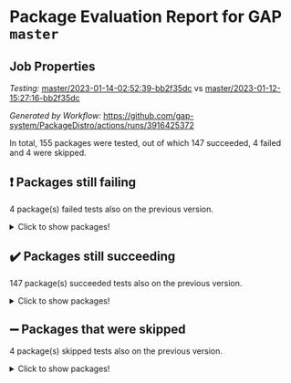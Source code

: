 # Package Evaluation Report for GAP `master`

## Job Properties

*Testing:* [master/2023-01-14-02:52:39-bb2f35dc](https://github.com/gap-system/PackageDistro/blob/data/reports/master/2023-01-14-02:52:39-bb2f35dc) vs [master/2023-01-12-15:27:16-bb2f35dc](https://github.com/gap-system/PackageDistro/blob/data/reports/master/2023-01-12-15:27:16-bb2f35dc)

*Generated by Workflow:* https://github.com/gap-system/PackageDistro/actions/runs/3916425372

In total, 155 packages were tested, out of which 147 succeeded, 4 failed and 4 were skipped.

## :exclamation: Packages still failing

4 package(s) failed tests also on the previous version.
<details><summary>Click to show packages!</summary>

- groupoids 1.71 [(failure)](https://github.com/gap-system/PackageDistro/actions/runs/3916425372/jobs/6695654787)
- guava 3.18 [(failure)](https://github.com/gap-system/PackageDistro/actions/runs/3916425372/jobs/6695654975)
- semigroups 5.2.0 [(failure)](https://github.com/gap-system/PackageDistro/actions/runs/3916425372/jobs/6695657757)
- xmod 2.88 [(failure)](https://github.com/gap-system/PackageDistro/actions/runs/3916425372/jobs/6695659324)
</details>

## :heavy_check_mark: Packages still succeeding

147 package(s) succeeded tests also on the previous version.
<details><summary>Click to show packages!</summary>

- 4ti2interface 2022.09-01 [(success)](https://github.com/gap-system/PackageDistro/actions/runs/3916425372/jobs/6695651858)
- ace 5.6.2 [(success)](https://github.com/gap-system/PackageDistro/actions/runs/3916425372/jobs/6695651912)
- aclib 1.3.2 [(success)](https://github.com/gap-system/PackageDistro/actions/runs/3916425372/jobs/6695651960)
- agt 0.3.1 [(success)](https://github.com/gap-system/PackageDistro/actions/runs/3916425372/jobs/6695652006)
- alnuth 3.2.1 [(success)](https://github.com/gap-system/PackageDistro/actions/runs/3916425372/jobs/6695652041)
- anupq 3.3.0 [(success)](https://github.com/gap-system/PackageDistro/actions/runs/3916425372/jobs/6695652085)
- atlasrep 2.1.6 [(success)](https://github.com/gap-system/PackageDistro/actions/runs/3916425372/jobs/6695652159)
- autodoc 2022.10.20 [(success)](https://github.com/gap-system/PackageDistro/actions/runs/3916425372/jobs/6695652350)
- automata 1.15 [(success)](https://github.com/gap-system/PackageDistro/actions/runs/3916425372/jobs/6695652394)
- automgrp 1.3.2 [(success)](https://github.com/gap-system/PackageDistro/actions/runs/3916425372/jobs/6695652428)
- autpgrp 1.11 [(success)](https://github.com/gap-system/PackageDistro/actions/runs/3916425372/jobs/6695652473)
- cap 2023.01-04 [(success)](https://github.com/gap-system/PackageDistro/actions/runs/3916425372/jobs/6695652521)
- caratinterface 2.3.4 [(success)](https://github.com/gap-system/PackageDistro/actions/runs/3916425372/jobs/6695652561)
- cddinterface 2022.11.01 [(success)](https://github.com/gap-system/PackageDistro/actions/runs/3916425372/jobs/6695652605)
- circle 1.6.5 [(success)](https://github.com/gap-system/PackageDistro/actions/runs/3916425372/jobs/6695652652)
- classicpres 1.22 [(success)](https://github.com/gap-system/PackageDistro/actions/runs/3916425372/jobs/6695652693)
- cohomolo 1.6.11 [(success)](https://github.com/gap-system/PackageDistro/actions/runs/3916425372/jobs/6695652748)
- congruence 1.2.4 [(success)](https://github.com/gap-system/PackageDistro/actions/runs/3916425372/jobs/6695652801)
- corelg 1.56 [(success)](https://github.com/gap-system/PackageDistro/actions/runs/3916425372/jobs/6695652847)
- crime 1.6 [(success)](https://github.com/gap-system/PackageDistro/actions/runs/3916425372/jobs/6695652902)
- crisp 1.4.6 [(success)](https://github.com/gap-system/PackageDistro/actions/runs/3916425372/jobs/6695652969)
- crypting 0.10.4 [(success)](https://github.com/gap-system/PackageDistro/actions/runs/3916425372/jobs/6695653023)
- cryst 4.1.25 [(success)](https://github.com/gap-system/PackageDistro/actions/runs/3916425372/jobs/6695653058)
- crystcat 1.1.10 [(success)](https://github.com/gap-system/PackageDistro/actions/runs/3916425372/jobs/6695653095)
- ctbllib 1.3.4 [(success)](https://github.com/gap-system/PackageDistro/actions/runs/3916425372/jobs/6695653139)
- cubefree 1.19 [(success)](https://github.com/gap-system/PackageDistro/actions/runs/3916425372/jobs/6695653173)
- curlinterface 2.3.1 [(success)](https://github.com/gap-system/PackageDistro/actions/runs/3916425372/jobs/6695653204)
- cvec 2.7.6 [(success)](https://github.com/gap-system/PackageDistro/actions/runs/3916425372/jobs/6695653246)
- datastructures 0.3.0 [(success)](https://github.com/gap-system/PackageDistro/actions/runs/3916425372/jobs/6695653282)
- deepthought 1.0.6 [(success)](https://github.com/gap-system/PackageDistro/actions/runs/3916425372/jobs/6695653312)
- design 1.7 [(success)](https://github.com/gap-system/PackageDistro/actions/runs/3916425372/jobs/6695653354)
- difsets 2.3.1 [(success)](https://github.com/gap-system/PackageDistro/actions/runs/3916425372/jobs/6695653394)
- digraphs 1.6.1 [(success)](https://github.com/gap-system/PackageDistro/actions/runs/3916425372/jobs/6695653425)
- edim 1.3.6 [(success)](https://github.com/gap-system/PackageDistro/actions/runs/3916425372/jobs/6695653456)
- example 4.3.3 [(success)](https://github.com/gap-system/PackageDistro/actions/runs/3916425372/jobs/6695653497)
- examplesforhomalg 2022.11-01 [(success)](https://github.com/gap-system/PackageDistro/actions/runs/3916425372/jobs/6695653537)
- factint 1.6.3 [(success)](https://github.com/gap-system/PackageDistro/actions/runs/3916425372/jobs/6695653577)
- ferret 1.0.9 [(success)](https://github.com/gap-system/PackageDistro/actions/runs/3916425372/jobs/6695653625)
- fga 1.4.0 [(success)](https://github.com/gap-system/PackageDistro/actions/runs/3916425372/jobs/6695653695)
- fining 1.5.4 [(success)](https://github.com/gap-system/PackageDistro/actions/runs/3916425372/jobs/6695653771)
- float 1.0.3 [(success)](https://github.com/gap-system/PackageDistro/actions/runs/3916425372/jobs/6695653840)
- format 1.4.3 [(success)](https://github.com/gap-system/PackageDistro/actions/runs/3916425372/jobs/6695653905)
- forms 1.2.9 [(success)](https://github.com/gap-system/PackageDistro/actions/runs/3916425372/jobs/6695653961)
- fplsa 1.2.6 [(success)](https://github.com/gap-system/PackageDistro/actions/runs/3916425372/jobs/6695654021)
- fr 2.4.12 [(success)](https://github.com/gap-system/PackageDistro/actions/runs/3916425372/jobs/6695654070)
- francy 1.2.5 [(success)](https://github.com/gap-system/PackageDistro/actions/runs/3916425372/jobs/6695654129)
- fwtree 1.3 [(success)](https://github.com/gap-system/PackageDistro/actions/runs/3916425372/jobs/6695654177)
- gapdoc 1.6.6 [(success)](https://github.com/gap-system/PackageDistro/actions/runs/3916425372/jobs/6695654232)
- gauss 2023.01-01 [(success)](https://github.com/gap-system/PackageDistro/actions/runs/3916425372/jobs/6695654295)
- gaussforhomalg 2022.08-03 [(success)](https://github.com/gap-system/PackageDistro/actions/runs/3916425372/jobs/6695654354)
- gbnp 1.0.5 [(success)](https://github.com/gap-system/PackageDistro/actions/runs/3916425372/jobs/6695654403)
- generalizedmorphismsforcap 2022.12-01 [(success)](https://github.com/gap-system/PackageDistro/actions/runs/3916425372/jobs/6695654472)
- genss 1.6.8 [(success)](https://github.com/gap-system/PackageDistro/actions/runs/3916425372/jobs/6695654537)
- gradedmodules 2022.09-02 [(success)](https://github.com/gap-system/PackageDistro/actions/runs/3916425372/jobs/6695654604)
- gradedringforhomalg 2022.11-01 [(success)](https://github.com/gap-system/PackageDistro/actions/runs/3916425372/jobs/6695654660)
- grape 4.9.0 [(success)](https://github.com/gap-system/PackageDistro/actions/runs/3916425372/jobs/6695654722)
- grpconst 2.6.3 [(success)](https://github.com/gap-system/PackageDistro/actions/runs/3916425372/jobs/6695654856)
- guarana 0.96.3 [(success)](https://github.com/gap-system/PackageDistro/actions/runs/3916425372/jobs/6695654913)
- hap 1.49 [(success)](https://github.com/gap-system/PackageDistro/actions/runs/3916425372/jobs/6695655016)
- hapcryst 0.1.15 [(success)](https://github.com/gap-system/PackageDistro/actions/runs/3916425372/jobs/6695655082)
- hecke 1.5.3 [(success)](https://github.com/gap-system/PackageDistro/actions/runs/3916425372/jobs/6695655135)
- help 3.5 [(success)](https://github.com/gap-system/PackageDistro/actions/runs/3916425372/jobs/6695655179)
- homalg 2022.12-02 [(success)](https://github.com/gap-system/PackageDistro/actions/runs/3916425372/jobs/6695655238)
- homalgtocas 2022.11-02 [(success)](https://github.com/gap-system/PackageDistro/actions/runs/3916425372/jobs/6695655302)
- idrel 2.44 [(success)](https://github.com/gap-system/PackageDistro/actions/runs/3916425372/jobs/6695655340)
- images 1.3.1 [(success)](https://github.com/gap-system/PackageDistro/actions/runs/3916425372/jobs/6695655392)
- intpic 0.3.0 [(success)](https://github.com/gap-system/PackageDistro/actions/runs/3916425372/jobs/6695655443)
- io 4.8.0 [(success)](https://github.com/gap-system/PackageDistro/actions/runs/3916425372/jobs/6695655500)
- io_forhomalg 2022.11-01 [(success)](https://github.com/gap-system/PackageDistro/actions/runs/3916425372/jobs/6695655572)
- irredsol 1.4.4 [(success)](https://github.com/gap-system/PackageDistro/actions/runs/3916425372/jobs/6695655617)
- json 2.1.1 [(success)](https://github.com/gap-system/PackageDistro/actions/runs/3916425372/jobs/6695655681)
- jupyterkernel 1.4.1 [(success)](https://github.com/gap-system/PackageDistro/actions/runs/3916425372/jobs/6695655744)
- jupyterviz 1.5.6 [(success)](https://github.com/gap-system/PackageDistro/actions/runs/3916425372/jobs/6695655798)
- kan 1.34 [(success)](https://github.com/gap-system/PackageDistro/actions/runs/3916425372/jobs/6695655855)
- kbmag 1.5.11 [(success)](https://github.com/gap-system/PackageDistro/actions/runs/3916425372/jobs/6695655906)
- laguna 3.9.5 [(success)](https://github.com/gap-system/PackageDistro/actions/runs/3916425372/jobs/6695655962)
- liealgdb 2.2.1 [(success)](https://github.com/gap-system/PackageDistro/actions/runs/3916425372/jobs/6695656010)
- liepring 2.8 [(success)](https://github.com/gap-system/PackageDistro/actions/runs/3916425372/jobs/6695656064)
- liering 2.4.2 [(success)](https://github.com/gap-system/PackageDistro/actions/runs/3916425372/jobs/6695656109)
- linearalgebraforcap 2023.01-02 [(success)](https://github.com/gap-system/PackageDistro/actions/runs/3916425372/jobs/6695656167)
- localizeringforhomalg 2022.11-01 [(success)](https://github.com/gap-system/PackageDistro/actions/runs/3916425372/jobs/6695656227)
- loops 3.4.3 [(success)](https://github.com/gap-system/PackageDistro/actions/runs/3916425372/jobs/6695656263)
- lpres 1.0.3 [(success)](https://github.com/gap-system/PackageDistro/actions/runs/3916425372/jobs/6695656313)
- majoranaalgebras 1.5.1 [(success)](https://github.com/gap-system/PackageDistro/actions/runs/3916425372/jobs/6695656355)
- mapclass 1.4.6 [(success)](https://github.com/gap-system/PackageDistro/actions/runs/3916425372/jobs/6695656398)
- matgrp 0.70 [(success)](https://github.com/gap-system/PackageDistro/actions/runs/3916425372/jobs/6695656441)
- matricesforhomalg 2023.01-01 [(success)](https://github.com/gap-system/PackageDistro/actions/runs/3916425372/jobs/6695656492)
- modisom 2.5.3 [(success)](https://github.com/gap-system/PackageDistro/actions/runs/3916425372/jobs/6695656541)
- modulepresentationsforcap 2022.12-01 [(success)](https://github.com/gap-system/PackageDistro/actions/runs/3916425372/jobs/6695656576)
- modules 2022.11-01 [(success)](https://github.com/gap-system/PackageDistro/actions/runs/3916425372/jobs/6695656622)
- monoidalcategories 2022.12-01 [(success)](https://github.com/gap-system/PackageDistro/actions/runs/3916425372/jobs/6695656657)
- nconvex 2022.09-01 [(success)](https://github.com/gap-system/PackageDistro/actions/runs/3916425372/jobs/6695656693)
- nilmat 1.4.2 [(success)](https://github.com/gap-system/PackageDistro/actions/runs/3916425372/jobs/6695656736)
- nock 1.5 [(success)](https://github.com/gap-system/PackageDistro/actions/runs/3916425372/jobs/6695656779)
- normalizinterface 1.3.5 [(success)](https://github.com/gap-system/PackageDistro/actions/runs/3916425372/jobs/6695656829)
- nq 2.5.9 [(success)](https://github.com/gap-system/PackageDistro/actions/runs/3916425372/jobs/6695656861)
- numericalsgps 1.3.1 [(success)](https://github.com/gap-system/PackageDistro/actions/runs/3916425372/jobs/6695656889)
- openmath 11.5.2 [(success)](https://github.com/gap-system/PackageDistro/actions/runs/3916425372/jobs/6695656931)
- orb 4.9.0 [(success)](https://github.com/gap-system/PackageDistro/actions/runs/3916425372/jobs/6695656969)
- packagemanager 1.3.2 [(success)](https://github.com/gap-system/PackageDistro/actions/runs/3916425372/jobs/6695657002)
- patternclass 2.4.3 [(success)](https://github.com/gap-system/PackageDistro/actions/runs/3916425372/jobs/6695657028)
- permut 2.0.4 [(success)](https://github.com/gap-system/PackageDistro/actions/runs/3916425372/jobs/6695657056)
- polenta 1.3.10 [(success)](https://github.com/gap-system/PackageDistro/actions/runs/3916425372/jobs/6695657085)
- polymaking 0.8.6 [(success)](https://github.com/gap-system/PackageDistro/actions/runs/3916425372/jobs/6695657111)
- primgrp 3.4.3 [(success)](https://github.com/gap-system/PackageDistro/actions/runs/3916425372/jobs/6695657133)
- profiling 2.5.2 [(success)](https://github.com/gap-system/PackageDistro/actions/runs/3916425372/jobs/6695657169)
- qpa 1.34 [(success)](https://github.com/gap-system/PackageDistro/actions/runs/3916425372/jobs/6695657207)
- quagroup 1.8.3 [(success)](https://github.com/gap-system/PackageDistro/actions/runs/3916425372/jobs/6695657253)
- radiroot 2.9 [(success)](https://github.com/gap-system/PackageDistro/actions/runs/3916425372/jobs/6695657277)
- rcwa 4.7.1 [(success)](https://github.com/gap-system/PackageDistro/actions/runs/3916425372/jobs/6695657311)
- rds 1.8 [(success)](https://github.com/gap-system/PackageDistro/actions/runs/3916425372/jobs/6695657363)
- recog 1.4.2 [(success)](https://github.com/gap-system/PackageDistro/actions/runs/3916425372/jobs/6695657410)
- repndecomp 1.3.0 [(success)](https://github.com/gap-system/PackageDistro/actions/runs/3916425372/jobs/6695657470)
- repsn 3.1.0 [(success)](https://github.com/gap-system/PackageDistro/actions/runs/3916425372/jobs/6695657523)
- resclasses 4.7.3 [(success)](https://github.com/gap-system/PackageDistro/actions/runs/3916425372/jobs/6695657569)
- ringsforhomalg 2022.11-01 [(success)](https://github.com/gap-system/PackageDistro/actions/runs/3916425372/jobs/6695657612)
- sco 2022.09-01 [(success)](https://github.com/gap-system/PackageDistro/actions/runs/3916425372/jobs/6695657669)
- scscp 2.4.0 [(success)](https://github.com/gap-system/PackageDistro/actions/runs/3916425372/jobs/6695657716)
- sglppow 2.3 [(success)](https://github.com/gap-system/PackageDistro/actions/runs/3916425372/jobs/6695657803)
- sgpviz 0.999.5 [(success)](https://github.com/gap-system/PackageDistro/actions/runs/3916425372/jobs/6695657852)
- simpcomp 2.1.14 [(success)](https://github.com/gap-system/PackageDistro/actions/runs/3916425372/jobs/6695657914)
- singular 2022.09.23 [(success)](https://github.com/gap-system/PackageDistro/actions/runs/3916425372/jobs/6695657974)
- sl2reps 1.1 [(success)](https://github.com/gap-system/PackageDistro/actions/runs/3916425372/jobs/6695658033)
- sla 1.5.3 [(success)](https://github.com/gap-system/PackageDistro/actions/runs/3916425372/jobs/6695658067)
- smallgrp 1.5.1 [(success)](https://github.com/gap-system/PackageDistro/actions/runs/3916425372/jobs/6695658118)
- smallsemi 0.6.13 [(success)](https://github.com/gap-system/PackageDistro/actions/runs/3916425372/jobs/6695658162)
- sonata 2.9.6 [(success)](https://github.com/gap-system/PackageDistro/actions/runs/3916425372/jobs/6695658212)
- sophus 1.27 [(success)](https://github.com/gap-system/PackageDistro/actions/runs/3916425372/jobs/6695658273)
- spinsym 1.5.2 [(success)](https://github.com/gap-system/PackageDistro/actions/runs/3916425372/jobs/6695658339)
- standardff 0.9.4 [(success)](https://github.com/gap-system/PackageDistro/actions/runs/3916425372/jobs/6695658393)
- symbcompcc 1.3.2 [(success)](https://github.com/gap-system/PackageDistro/actions/runs/3916425372/jobs/6695658456)
- thelma 1.3 [(success)](https://github.com/gap-system/PackageDistro/actions/runs/3916425372/jobs/6695658511)
- tomlib 1.2.9 [(success)](https://github.com/gap-system/PackageDistro/actions/runs/3916425372/jobs/6695658555)
- toolsforhomalg 2022.12-01 [(success)](https://github.com/gap-system/PackageDistro/actions/runs/3916425372/jobs/6695658625)
- toric 1.9.5 [(success)](https://github.com/gap-system/PackageDistro/actions/runs/3916425372/jobs/6695658716)
- toricvarieties 2022.07.13 [(success)](https://github.com/gap-system/PackageDistro/actions/runs/3916425372/jobs/6695658776)
- transgrp 3.6.3 [(success)](https://github.com/gap-system/PackageDistro/actions/runs/3916425372/jobs/6695658835)
- ugaly 4.0.3 [(success)](https://github.com/gap-system/PackageDistro/actions/runs/3916425372/jobs/6695658888)
- unipot 1.5 [(success)](https://github.com/gap-system/PackageDistro/actions/runs/3916425372/jobs/6695658963)
- unitlib 4.1.0 [(success)](https://github.com/gap-system/PackageDistro/actions/runs/3916425372/jobs/6695659029)
- utils 0.81 [(success)](https://github.com/gap-system/PackageDistro/actions/runs/3916425372/jobs/6695659089)
- uuid 0.7 [(success)](https://github.com/gap-system/PackageDistro/actions/runs/3916425372/jobs/6695659148)
- walrus 0.9991 [(success)](https://github.com/gap-system/PackageDistro/actions/runs/3916425372/jobs/6695659199)
- wedderga 4.10.2 [(success)](https://github.com/gap-system/PackageDistro/actions/runs/3916425372/jobs/6695659260)
- xmodalg 1.23 [(success)](https://github.com/gap-system/PackageDistro/actions/runs/3916425372/jobs/6695659389)
- yangbaxter 0.10.2 [(success)](https://github.com/gap-system/PackageDistro/actions/runs/3916425372/jobs/6695659459)
- zeromqinterface 0.14 [(success)](https://github.com/gap-system/PackageDistro/actions/runs/3916425372/jobs/6695659513)
</details>

## :heavy_minus_sign: Packages that were skipped

4 package(s) skipped tests also on the previous version.
<details><summary>Click to show packages!</summary>

- browse 1.8.19 [(skipped)](https://github.com/gap-system/PackageDistro/actions/runs/3916425372/jobs/6695515582)
- itc 1.5.1 [(skipped)](https://github.com/gap-system/PackageDistro/actions/runs/3916425372/jobs/6695515582)
- polycyclic 2.16 [(skipped)](https://github.com/gap-system/PackageDistro/actions/runs/3916425372/jobs/6695515582)
- xgap 4.31 [(skipped)](https://github.com/gap-system/PackageDistro/actions/runs/3916425372/jobs/6695515582)
</details>

